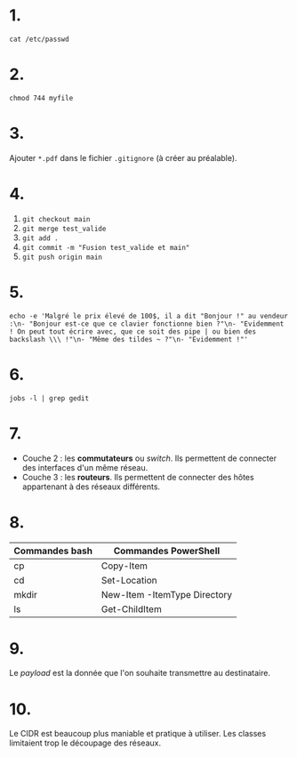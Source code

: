 # 1.
`cat /etc/passwd`

# 2.
`chmod 744 myfile`

# 3.
Ajouter `*.pdf` dans le fichier `.gitignore` (à créer au préalable).

# 4.
1. `git checkout main`
2. `git merge test_valide`
3. `git add .`
4. `git commit -m "Fusion test_valide et main"`
5. `git push origin main`

# 5.
`echo -e 'Malgré le prix élevé de 100$, il a dit "Bonjour !" au vendeur :\n- "Bonjour est-ce que ce clavier fonctionne bien ?"\n- "Evidemment ! On peut tout écrire avec, que ce soit des pipe | ou bien des backslash \\\ !"\n- "Même des tildes ~ ?"\n- "Evidemment !"'`

# 6.
`jobs -l | grep gedit`

# 7.
- Couche 2 : les **commutateurs** ou *switch*. Ils permettent de connecter des interfaces d'un même réseau.
- Couche 3 : les **routeurs**. Ils permettent de connecter des hôtes appartenant à des réseaux différents.

# 8.
| Commandes bash | Commandes PowerShell |
|----------------|----------------------|
| cp | Copy-Item |
| cd | Set-Location |
| mkdir | New-Item -ItemType Directory |
| ls | Get-ChildItem |

# 9.
Le *payload* est la donnée que l'on souhaite transmettre au destinataire.

# 10.
Le CIDR est beaucoup plus maniable et pratique à utiliser. Les classes limitaient trop le découpage des réseaux.
